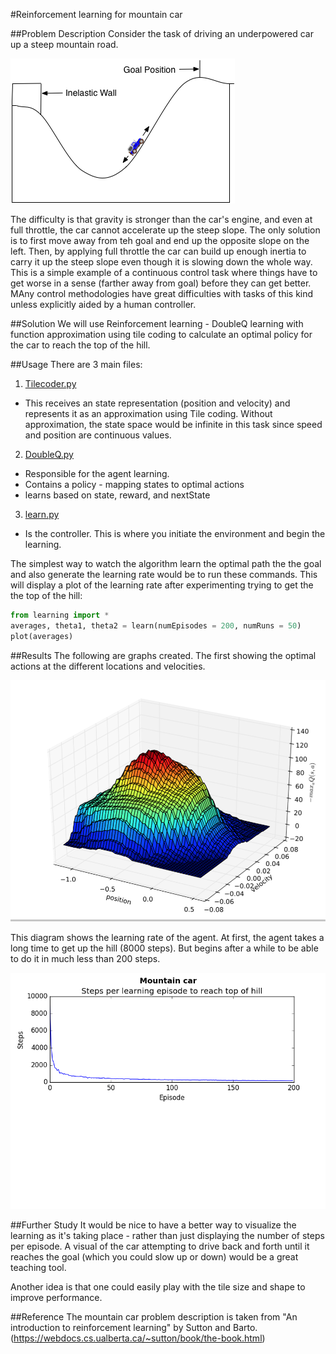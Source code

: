 #Reinforcement learning for mountain car

##Problem Description
Consider the task of driving an underpowered car up a steep mountain road. 

![alt text](MountainCarEnvirornment.png "Mountain Car environment")

The difficulty is that gravity is stronger than the car's engine, and even at full throttle, the car cannot accelerate up the steep slope. The only solution is to first move away from teh goal and end up the opposite slope on the left. Then, by applying full throttle the car can build up enough inertia to carry it up the steep slope even though it is slowing down the whole way. This is a simple example of a continuous control task where things have to get worse in a sense (farther away from goal) before they can get better. MAny control methodologies have great difficulties with tasks of this kind unless explicitly aided by a human controller. 

##Solution
We will use Reinforcement learning - DoubleQ learning with function approximation using tile coding to calculate an optimal policy for the car to reach the top of the hill.

##Usage
There are 3 main files:

1. [Tilecoder.py](Tilecoder.py)
  * This receives an state representation (position and velocity) and represents it as an approximation using Tile coding. Without approximation, the state space would be infinite in this task since speed and position are continuous values.
2. [DoubleQ.py](DoubleQ.py)
  * Responsible for the agent learning. 
  * Contains a policy - mapping states to optimal actions
  * learns based on state, reward, and nextState
3.  [learn.py](learn.py)
  * Is the controller. This is where you initiate the environment and begin the learning.

The simplest way to watch the algorithm learn the optimal path the the goal and also generate the learning rate would be to run these commands. This will display a plot of the learning rate after experimenting trying to get the the top of the hill:
```python
from learning import *
averages, theta1, theta2 = learn(numEpisodes = 200, numRuns = 50)
plot(averages)
```

##Results
The following are graphs created. The first showing the optimal actions at the different locations and velocities.

![alt text](OptimalActions.png "Optimal actions")

This diagram shows the learning rate of the agent. At first, the agent takes a long time to get up the hill (8000 steps). But begins after a while to be able to do it in much less than 200 steps.

![alt text](LearningRate.png "Learning rate")

##Further Study
It would be nice to have a better way to visualize the learning as it's taking place - rather than just displaying the number of steps per episode. A visual of the car attempting to drive back and forth until it reaches the goal (which you could slow up or down) would be a great teaching tool.

Another idea is that one could easily play with the tile size and shape to improve performance. 


##Reference
The mountain car problem description is taken from "An introduction to reinforcement learning" by Sutton and Barto. (https://webdocs.cs.ualberta.ca/~sutton/book/the-book.html)